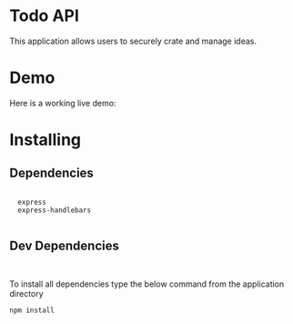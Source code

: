 # Todo API

This application allows users to securely crate and manage ideas.

# Demo

Here is a working live demo:


# Installing
## Dependencies
```

  express
  express-handlebars


```

## Dev Dependencies
```


```
To install all dependencies type the below command from the application directory

```
npm install

```
